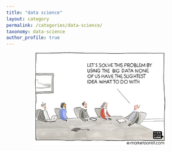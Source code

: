 ```yaml
---
title: "data science"
layout: category
permalink: /categories/data-science/
taxonomy: data-science
author_profile: true
---
```


<p align="center">
    <img src="/assets/images/data_science.jpeg" style="width:70%;height:auto">
</p>

